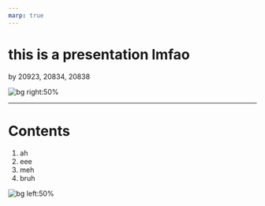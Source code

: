 ```yaml
---
marp: true
---
```


# this is a presentation lmfao

by 20923, 20834, 20838

![bg right:50%](https://upload.wikimedia.org/wikipedia/en/thumb/9/9a/Trollface_non-free.png/220px-Trollface_non-free.png)

---

# Contents

1. ah
2. eee
3. meh
4. bruh

![bg left:50%](https://s3.amazonaws.com/pix.iemoji.com/images/emoji/apple/ios-12/256/moai.png)

